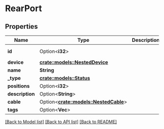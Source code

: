# RearPort

## Properties

Name | Type | Description | Notes
------------ | ------------- | ------------- | -------------
**id** | Option<**i32**> |  | [optional][readonly]
**device** | [**crate::models::NestedDevice**](NestedDevice.md) |  | 
**name** | **String** |  | 
**_type** | [**crate::models::Status**](Status.md) |  | 
**positions** | Option<**i32**> |  | [optional]
**description** | Option<**String**> |  | [optional]
**cable** | Option<[**crate::models::NestedCable**](NestedCable.md)> |  | [optional]
**tags** | Option<**Vec<String>**> |  | [optional]

[[Back to Model list]](../README.md#documentation-for-models) [[Back to API list]](../README.md#documentation-for-api-endpoints) [[Back to README]](../README.md)


